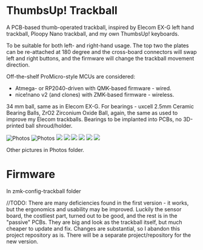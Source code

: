 # ThumbsUp! Trackball

A PCB-based thumb-operated trackball, inspired by Elecom EX-G left hand trackball, Ploopy Nano trackball, and my own ThumbsUp! keyboards.

To be suitable for both left- and right-hand usage.
The top two the plates can be re-attached at 180 degree and the cross-board connectors will swap left and right buttons, and the firmware will change the trackball movement direction.
 
Off-the-shelf ProMicro-style MCUs are considered: 
- Atmega- or RP2040-driven with QMK-based firmware - wired.
- nice!nano v2 (and clones) with ZMK-based firmware - wireless.

34 mm ball, same as in Elecom EX-G.
For bearings - uxcell 2.5mm Ceramic Bearing Balls, ZrO2 Zirconium Oxide Ball, again, the same as used to improve my Elecom trackballs.
Bearings to be implanted into PCBs, no 3D-printed ball shroud/holder.

![Photos](https://github.com/ak66666/ThumbsUp-Trackball/blob/main/Photos/01.%204%20hrs%20view.jpg)
![Photos](https://github.com/ak66666/ThumbsUp-Trackball/blob/main/Photos/02.%2010%20hrs%20view.jpg)
![](https://github.com/ak66666/ThumbsUp-Trackball/blob/main/Photos/03.%205%20hrs%20view,%20top%20PCB%20removed.jpg)
![](https://github.com/ak66666/ThumbsUp-Trackball/blob/main/Photos/04.%20Exploded%20view.jpg)
![](https://github.com/ak66666/ThumbsUp-Trackball/blob/main/Photos/05.%204%20hrs%20view%20in%20hand.jpg)
![](https://github.com/ak66666/ThumbsUp-Trackball/blob/main/Photos/06.%2012%20hrs%20view,%20hand%20on%20top.jpg)
![](https://github.com/ak66666/ThumbsUp-Trackball/blob/main/Photos/07.%20Bottom%20view%20in%20hand.jpg)
![](https://github.com/ak66666/ThumbsUp-Trackball/blob/main/Photos/08.%208%20hrs%20view%20in%20finger-controlled%20position.jpg)

Other pictures in Photos folder.

# Firmware

In zmk-config-trackball folder


//TODO:
There are many deficiencies found in the first version - it works, but the ergonomics and usability may be improved.
Luckily the sensor board, the costliest part, turned out to be good, and the rest is in the "passive" PCBs.
They are big and look as the trackball itself, but much cheaper to update and fix.
Changes are substantial, so I abandon this project repository as is.
There will be a separate project/repository for the new version.
